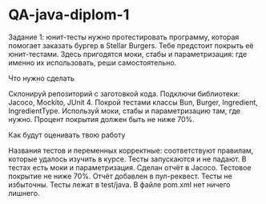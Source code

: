 # QA-java-diplom-1

Задание 1: юнит-тесты
нужно протестировать программу, которая помогает заказать бургер в Stellar Burgers. Тебе предстоит покрыть её юнит-тестами.
Здесь пригодятся моки, стабы и параметризация: где именно их использовать, реши самостоятельно.

Что нужно сделать

Склонируй репозиторий с заготовкой кода.
Подключи библиотеки: Jacoco, Mockito, JUnit 4.
Покрой тестами классы Bun, Burger, Ingredient, IngredientType. Используй моки, стабы и параметризацию там, где нужно.
Процент покрытия должен быть не ниже 70%.

Как будут оценивать твою работу

Названия тестов и переменных корректные: соответствуют правилам, которые удалось изучить в курсе.
Тесты запускаются и не падают.
В тестах есть моки и параметризация.
Сделан отчёт в Jacoco. Тестовое покрытие не ниже 70%. Отчёт добавлен в пул-реквест.
Тесты не избыточны.
Тесты лежат в test/java.
В файле pom.xml нет ничего лишнего.